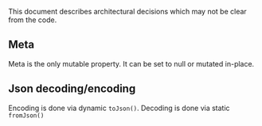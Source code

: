 This document describes architectural decisions which may not be clear from the code.

## Meta
Meta is the only mutable property. It can be set to null or mutated in-place. 

## Json decoding/encoding
Encoding is done via dynamic `toJson()`.
Decoding is done via static `fromJson()`
